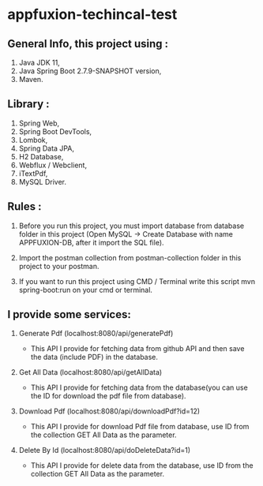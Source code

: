 # appfuxion-techincal-test

## General Info, this project using :
1. Java JDK 11,
2. Java Spring Boot 2.7.9-SNAPSHOT version,
3. Maven.

## Library :
1. Spring Web,
2. Spring Boot DevTools,
3. Lombok,
4. Spring Data JPA,
5. H2 Database,
6. Webflux / Webclient,
7. iTextPdf,
8. MySQL Driver.

## Rules :
1. Before you run this project, you must import database from database folder in this project
(Open MySQL -> Create Database with name APPFUXION-DB, after it import the SQL file).

2. Import the postman collection from postman-collection folder in this project to your postman.

3. If you want to run this project using CMD / Terminal write this script mvn spring-boot:run on your cmd or terminal.


## I provide some services:
1. Generate Pdf (localhost:8080/api/generatePdf)
   - This API I provide for fetching data from github API and then save the data (include PDF) in the database.
   
2. Get All Data (localhost:8080/api/getAllData)
   - This API I provide for fetching data from the database(you can use the ID for download the pdf file from database).

3. Download Pdf (localhost:8080/api/downloadPdf?id=12)
   - This API I provide for download Pdf file from database, use ID from the collection GET All Data as the parameter.
  
4. Delete By Id (localhost:8080/api/doDeleteData?id=1)
   - This API I provide for delete data from the database, use ID from the collection GET All Data as the parameter.
  
